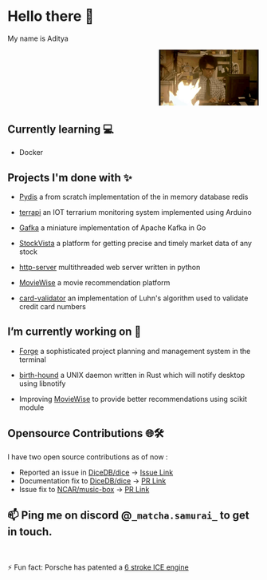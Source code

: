 # Hello there 👋

My name is Aditya

<p align=right>
<img width=200 src="the-it-crowd-moss-the-it-crowd.gif" />
</p>


## Currently learning 💻

* Docker

## Projects I'm done with ✨

 - [Pydis](https://github.com/adityakiran1423/Redis) a from scratch implementation of the in memory database redis

 - [terrapi](https://github.com/adityakiran1423/terrapi) an IOT terrarium monitoring system implemented using Arduino

- [Gafka](https://github.com/adityakiran1423/Gafka) a miniature implementation of Apache Kafka in Go

 - [StockVista](https://github.com/adityakiran1423/StockVista) a platform for getting precise and timely market data of any stock

 - [http-server](https://github.com/adityakiran1423/http-server) multithreaded web server written in python

 - [MovieWise](https://github.com/adityakiran1423/MovieWise) a movie recommendation platform

 - [card-validator](https://github.com/adityakiran1423/Credit-card-validator) an implementation of Luhn's algorithm used to validate credit card numbers



## I’m currently working on 🔭

 - [Forge](https://github.com/adityakiran1423/forge) a sophisticated project planning and management system in the terminal

 - [birth-hound](https://github.com/adityakiran1423/birth-hound) a UNIX daemon written in Rust which will notify desktop using libnotify

 - Improving [MovieWise](https://github.com/adityakiran1423/MovieWise) to provide better recommendations using scikit module 

## Opensource Contributions 🌐🛠️

I have two open source contributions as of now :
* Reported an issue in [DiceDB/dice](https://github.com/DiceDB/dice) -> [Issue Link](https://github.com/DiceDB/dice/issues/720)
* Documentation fix to [DiceDB/dice](https://github.com/DiceDB/dice) -> [PR Link](https://github.com/DiceDB/dice/pull/721)
* Issue fix to [NCAR/music-box](https://github.com/NCAR/music-box) -> [PR Link](https://github.com/NCAR/music-box/pull/280#event-15408368882)


## 📫 Ping me on discord @`_matcha.samurai_` to get in touch.

<br>

⚡ Fun fact: Porsche has patented a [6 stroke ICE engine](https://www.porschelehighvalley.com/porsches-new-revolutionary-six-stroke-engine-design/)
